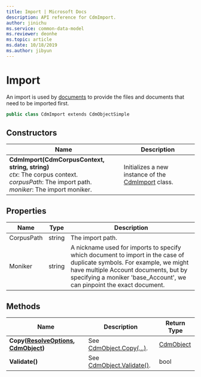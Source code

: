 ```yaml
---
title: Import | Microsoft Docs
description: API reference for CdmImport.
author: jinichu
ms.service: common-data-model
ms.reviewer: deonhe 
ms.topic: article
ms.date: 10/18/2019
ms.author: jibyun
---
```


# Import

An import is used by [documents](document.md) to provide the files and documents that need to be imported first.

```csharp
public class CdmImport extends CdmObjectSimple
```

## Constructors
|Name|Description|
|---|---|
|**CdmImport(CdmCorpusContext, string, string)**<br/>*ctx*: The corpus context.<br/>*corpusPath*: The import path.<br/>*moniker*: The import moniker.|Initializes a new instance of the [CdmImport](import.md) class.|

## Properties
|Name|Type|Description|
|---|---|---|
|CorpusPath|string|The import path.|
|Moniker|string|A nickname used for imports to specify which document to import in the case of duplicate symbols. For example, we might have multiple Account documents, but by specifying a moniker 'base_Account', we can pinpoint the exact document.|

## Methods
|Name|Description|Return Type|
|---|---|---|
|**Copy([ResolveOptions](../utilities/resolveoptions.md), [CdmObject](cdmobject.md))**|See [CdmObject.Copy(...)](cdmobject.md#methods).|[CdmObject](cdmobject.md)|
|**Validate()**|See [CdmObject.Validate()](cdmobject.md#methods).|bool|

